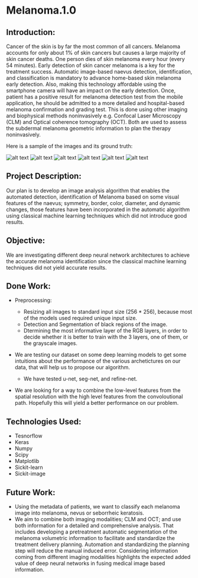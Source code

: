 # Melanoma.1.0
## Introduction:
Cancer of the skin is by far the most common of all cancers. Melanoma accounts for only about 1% of skin cancers but causes a large majority of skin cancer deaths. One person dies of skin melanoma every hour (every 54 minutes). Early detection of skin cancer melanoma is a key for the treatment success. Automatic image-based naevus detection, identification, and classification is mandatory to advance home-based skin melanoma early detection. Also, making this technology affordable using the smartphone camera will have an impact on the early detection. Once, patient has a positive result for melanoma detection test from the mobile application, he should be admitted to a more detailed and hospital-based melanoma confirmation and grading test. This is done using other imaging and biophysical methods noninvasively e.g. Confocal Laser Microscopy (CLM) and Optical coherence tomography (OCT). Both are used to assess the subdermal melanoma geometric information to plan the therapy noninvasively.


Here is a sample of the images and its ground truth:


![alt text](https://raw.githubusercontent.com/ahmedshahin9/melanoma.1.0/master/dataset/train/image/0000000_17_padding.jpg)
![alt text](https://raw.githubusercontent.com/ahmedshahin9/melanoma.1.0/master/dataset/train/image/0003056_17_padding.jpg)
![alt text](https://raw.githubusercontent.com/ahmedshahin9/melanoma.1.0/master/dataset/train/image/0010029_17_padding.jpg)
![alt text](https://raw.githubusercontent.com/ahmedshahin9/melanoma.1.0/master/dataset/train/label/0000000_17_mask.png)
![alt text](https://raw.githubusercontent.com/ahmedshahin9/melanoma.1.0/master/dataset/train/label/0003056_17_mask.png)
![alt text](https://raw.githubusercontent.com/ahmedshahin9/melanoma.1.0/master/dataset/train/label/0010029_17_mask.png)

## Project Description:
Our plan is to develop an image analysis algorithm that enables the automated detection, identification of Melanoma based on some visual features of the naevus; symmetry, border, color, diameter, and dynamic changes, those features have been incorporated in the automatic algorithm using classical machine learning techniques which did not introduce good results.
  
## Objective:
We are investigating different deep neural network architectures to achieve the accurate melanoma identification since the classical machine learning techniques did not yield accurate results.

## Done Work:
* Preprocessing:
  - Resizing all images to standard input size (256 * 256), because most of the models used required unique input size.
  - Detection and Segmentation of black regions of the image.
  - Dtermining the most informative layer of the RGB layers, in order to decide whether it is better to train with the 3 layers, one of them, or the grayscale images.

* We are testing our dataset on some deep learning models to get some intuitions about the performance of the various archetictures on our data, that will help us to propose our algorithm.
  - We have tested u-net, seg-net, and refine-net.
  
* We are looking for a way to combine the low-level features from the spatial resolution with the high level features from the convoloutional path. Hopefully this will yield a better performance on our problem.

## Technologies Used:
  - Tesnorflow
  - Keras
  - Numpy
  - Scipy
  - Matplotlib
  - Sickit-learn
  - Sickit-image
  
  
## Future Work:
  - Using the metadata of patients, we want to classify each melanoma image into melanoma, nevus or seborrheic keratosis.
  - We aim to combine both imaging modalities; CLM and OCT; and use both information for a detailed and comprehensive analysis. That includes developing a pretreatment automatic segmentation of the melanoma volumetric information to facilitate and standardize the treatment delivery planning. Automation and standardizing the planning step will reduce the manual induced error. Considering information coming from different imaging modalities highlights the expected added value of deep neural networks in fusing medical image based information.
